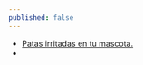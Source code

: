 ```yaml
---
published: false
---
```


- [Patas irritadas en tu mascota.](https://www.facebook.com/SpayMexico/posts/1994276510617440)
- 